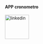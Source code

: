 
<h4 align="left">APP cronometro</h4>


 <img width="80px" src="https://user-images.githubusercontent.com/54562789/161402625-d43403b8-115c-48b6-870b-ec3a67b23852.png" alt="linkedin" style="vertical-align:top;">
